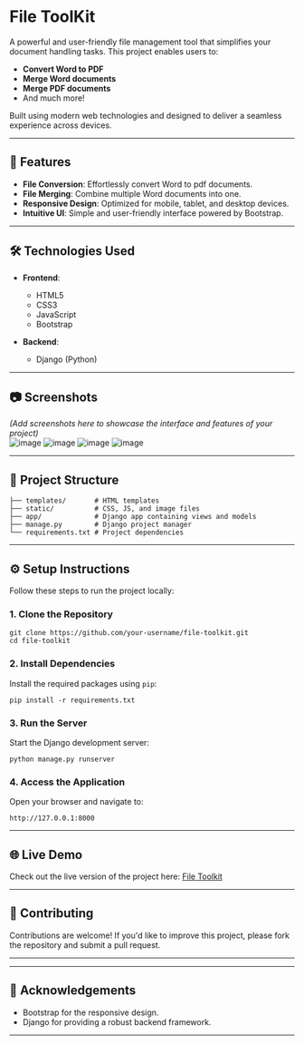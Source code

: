 
# File ToolKit  

A powerful and user-friendly file management tool that simplifies your document handling tasks. This project enables users to:  
- **Convert Word to PDF**  
- **Merge Word documents**
- **Merge PDF documents**  
- And much more!  

Built using modern web technologies and designed to deliver a seamless experience across devices.  

---

## 🚀 Features  
- **File Conversion**: Effortlessly convert Word to pdf documents.  
- **File Merging**: Combine multiple Word documents into one.  
- **Responsive Design**: Optimized for mobile, tablet, and desktop devices.  
- **Intuitive UI**: Simple and user-friendly interface powered by Bootstrap.  

---

## 🛠️ Technologies Used  
- **Frontend**:  
  - HTML5  
  - CSS3  
  - JavaScript  
  - Bootstrap  

- **Backend**:  
  - Django (Python)  
  
---

## 📷 Screenshots  
*(Add screenshots here to showcase the interface and features of your project)*  
![image](https://github.com/user-attachments/assets/f9fa71a7-519c-4922-9754-4c3683704696)
![image](https://github.com/user-attachments/assets/219bcc4f-a10c-419b-9e17-32c4fa99406d)
![image](https://github.com/user-attachments/assets/04ba8b93-c221-451d-83ad-5d303f8fefb1)
![image](https://github.com/user-attachments/assets/7b42e86b-5d61-4c68-b716-8c19de3826ef)

---

## 📂 Project Structure  
```
├── templates/       # HTML templates  
├── static/          # CSS, JS, and image files  
├── app/             # Django app containing views and models  
├── manage.py        # Django project manager  
└── requirements.txt # Project dependencies  
```  

---

## ⚙️ Setup Instructions  
Follow these steps to run the project locally:  

### 1. Clone the Repository  
```
git clone https://github.com/your-username/file-toolkit.git  
cd file-toolkit  
```  

### 2. Install Dependencies  
Install the required packages using `pip`:  
```
pip install -r requirements.txt  
```  

### 3. Run the Server  
Start the Django development server:  
```
python manage.py runserver  
```  

### 4. Access the Application  
Open your browser and navigate to:  
```
http://127.0.0.1:8000  
```  

---

## 🌐 Live Demo  
Check out the live version of the project here: [File Toolkit](https://file-toolkit.onrender.com)  

---

## 🤝 Contributing  
Contributions are welcome! If you'd like to improve this project, please fork the repository and submit a pull request.  

---


---

## 🙌 Acknowledgements  
- Bootstrap for the responsive design.  
- Django for providing a robust backend framework.  

--- 
